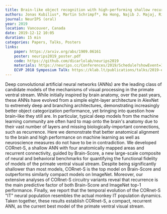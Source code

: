 ```yaml
---
title: Brain-like object recognition with high-performing shallow recurrent ANNs
authors: Jonas Kubilius*, Martin Schrimpf*, Ha Hong, Najib J. Majaj, Rishi Rajalingham, Elias B. Issa, Kohitij Kar, Pouya Bashivan, Jonathan Prescott-Roy, Kailyn Schmidt, Aran Nayebi, Daniel Bear, Daniel L. K. Yamins, James J. DiCarlo
journal: NeurIPS (oral)
year: 2019
location: Vancouver, Canada
date: 2019-12-12 10:05
duration: 15 min
categories: Papers, Talks, Posters
links:
    paper: https://arxiv.org/abs/1909.06161
    poster: neurips2019_poster.pdf
    code: https://github.com/dicarlolab/neurips2019
    materials: https://neurips.cc/Conferences/2019/Schedule?showEvent=15882
    ECVP 2018 Symposium Talk: https://klab.lt/publications/talks/2019-ecvp/
---
```


Deep convolutional artificial neural networks (ANNs) are the leading class of candidate models of the mechanisms of visual processing in the primate ventral stream. While initially inspired by brain anatomy, over the past years, these ANNs have evolved from a simple eight-layer architecture in AlexNet to extremely deep and branching architectures, demonstrating increasingly better object categorization performance, yet bringing into question how brain-like they still are. In particular, typical deep models from the machine learning community are often hard to map onto the brain's anatomy due to their vast number of layers and missing biologically-important connections, such as recurrence. Here we demonstrate that better anatomical alignment to the brain and high performance on machine learning as well as neuroscience measures do not have to be in contradiction. We developed CORnet-S, a shallow ANN with four anatomically mapped areas and recurrent connectivity, guided by Brain-Score, a new large-scale composite of neural and behavioral benchmarks for quantifying the functional fidelity of models of the primate ventral visual stream. Despite being significantly shallower than most models, CORnet-S is the top model on Brain-Score and outperforms similarly compact models on ImageNet. Moreover, our extensive analyses of CORnet-S circuitry variants reveal that recurrence is the main predictive factor of both Brain-Score and ImageNet top-1 performance. Finally, we report that the temporal evolution of the CORnet-S "IT" neural population resembles the actual monkey IT population dynamics. Taken together, these results establish CORnet-S, a compact, recurrent ANN, as the current best model of the primate ventral visual stream.